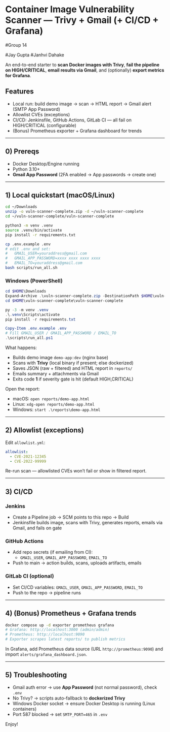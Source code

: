 
# Container Image Vulnerability Scanner — Trivy + Gmail (+ CI/CD + Grafana)
#Group 14 

#Jay Gupta
#Janhvi Dahake

An end-to-end starter to **scan Docker images with Trivy**, **fail the pipeline on HIGH/CRITICAL**,
**email results via Gmail**, and (optionally) **export metrics for Grafana**.

## Features
- Local run: build demo image → scan → HTML report → Gmail alert (SMTP App Password)
- Allowlist CVEs (exceptions)
- CI/CD: Jenkinsfile, GitHub Actions, GitLab CI — all fail on HIGH/CRITICAL (configurable)
- (Bonus) Prometheus exporter + Grafana dashboard for trends

---

## 0) Prereqs
- Docker Desktop/Engine running
- Python 3.10+
- **Gmail App Password** (2FA enabled → App passwords → create one)

---

## 1) Local quickstart (macOS/Linux)

```bash
cd ~/Downloads
unzip -o vuln-scanner-complete.zip -d ~/vuln-scanner-complete
cd ~/vuln-scanner-complete/vuln-scanner-complete

python3 -m venv .venv
source .venv/bin/activate
pip install -r requirements.txt

cp .env.example .env
# edit .env and set:
#   GMAIL_USER=youraddress@gmail.com
#   GMAIL_APP_PASSWORD=xxxx xxxx xxxx xxxx
#   EMAIL_TO=youraddress@gmail.com
bash scripts/run_all.sh
```

### Windows (PowerShell)
```powershell
cd $HOME\Downloads
Expand-Archive .\vuln-scanner-complete.zip -DestinationPath $HOME\vuln-scanner-complete -Force
cd $HOME\vuln-scanner-complete\vuln-scanner-complete

py -3 -m venv .venv
.\.venv\Scripts\activate
pip install -r requirements.txt

Copy-Item .env.example .env
# Fill GMAIL_USER / GMAIL_APP_PASSWORD / EMAIL_TO
.\scripts\run_all.ps1
```

What happens:
- Builds demo image `demo-app:dev` (nginx base)
- Scans with **Trivy** (local binary if present; else dockerized)
- Saves JSON (raw + filtered) and HTML report in `reports/`
- Emails summary + attachments via Gmail
- Exits code **1** if severity gate is hit (default HIGH,CRITICAL)

Open the report:
- macOS: `open reports/demo-app.html`
- Linux: `xdg-open reports/demo-app.html`
- Windows: `start .\reports\demo-app.html`

---

## 2) Allowlist (exceptions)
Edit `allowlist.yml`:
```yaml
allowlist:
  - CVE-2021-12345
  - CVE-2022-99999
```
Re-run scan — allowlisted CVEs won’t fail or show in filtered report.

---

## 3) CI/CD
### Jenkins
- Create a Pipeline job → SCM points to this repo → Build
- Jenkinsfile builds image, scans with Trivy, generates reports, emails via Gmail, and fails on gate

### GitHub Actions
- Add repo secrets (if emailing from CI):
  - `GMAIL_USER`, `GMAIL_APP_PASSWORD`, `EMAIL_TO`
- Push to main → action builds, scans, uploads artifacts, emails

### GitLab CI (optional)
- Set CI/CD variables: `GMAIL_USER`, `GMAIL_APP_PASSWORD`, `EMAIL_TO`
- Push to the repo → pipeline runs

---

## 4) (Bonus) Prometheus + Grafana trends
```bash
docker compose up -d exporter prometheus grafana
# Grafana: http://localhost:3000 (admin/admin)
# Prometheus: http://localhost:9090
# Exporter scrapes latest reports/ to publish metrics
```
In Grafana, add Prometheus data source (URL `http://prometheus:9090`) and import `alerts/grafana_dashboard.json`.

---

## 5) Troubleshooting
- Gmail auth error → use **App Password** (not normal password), check `.env`
- No Trivy? → scripts auto-fallback to **dockerized Trivy**
- Windows Docker socket → ensure Docker Desktop is running (Linux containers)
- Port 587 blocked → set `SMTP_PORT=465` in `.env`

Enjoy!
